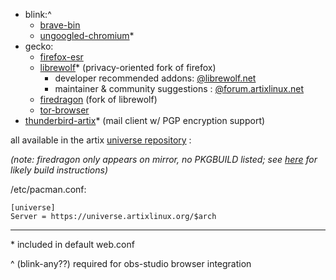 * blink:^
  * [brave-bin](https://gitea.artixlinux.org/Universe/brave/src/branch/main/PKGBUILD)
  * [ungoogled-chromium](https://github.com/Eloston/ungoogled-chromium)*
* gecko:
  * [firefox-esr](https://gitea.artixlinux.org/Universe/firefox-esr)
  * [librewolf](https://librewolf.net/)* (privacy-oriented fork of firefox)
    * developer recommended addons: [@librewolf.net](https://librewolf.net/docs/addons/)
    * maintainer & community suggestions : [@forum.artixlinux.net](https://forum.artixlinux.org/index.php/topic,1687.0.html)
  * [firedragon](https://github.com/dr460nf1r3/firedragon-browser)  (fork of librewolf)
  * [tor-browser](https://tb-manual.torproject.org/)
* [thunderbird-artix](https://gitea.artixlinux.org/Universe/thunderbird-artix/src/branch/main/PKGBUILD)* (mail client w/ PGP encryption support)

all available in the artix [universe repository](https://gitea.artixlinux.org/Universe/) :

_(note: firedragon only appears on mirror, no PKGBUILD listed; see [here](https://aur.archlinux.org/packages/firedragon/) for likely build instructions)_

/etc/pacman.conf:

```
[universe]
Server = https://universe.artixlinux.org/$arch
```
___

\* included in default web.conf

^ (blink-any??) required for obs-studio browser integration
